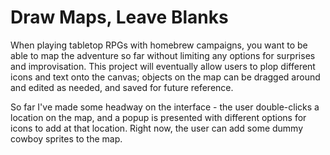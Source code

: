 
# Draw Maps, Leave Blanks

When playing tabletop RPGs with homebrew campaigns, you want to be able to map the adventure so far without limiting any options for surprises and improvisation.  This project will eventually allow users to plop different icons and text onto the canvas; objects on the map can be dragged around and edited as needed, and saved for future reference.

So far I've made some headway on the interface - the user double-clicks a location on the map, and a popup is presented with different options for icons to add at that location.  Right now, the user can add some dummy cowboy sprites to the map.
